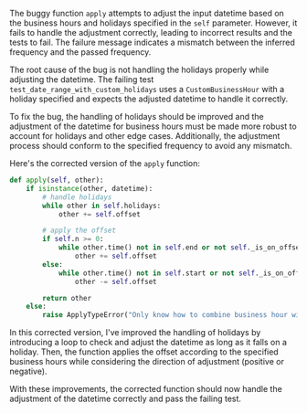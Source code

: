 The buggy function `apply` attempts to adjust the input datetime based on the business hours and holidays specified in the `self` parameter. However, it fails to handle the adjustment correctly, leading to incorrect results and the tests to fail. The failure message indicates a mismatch between the inferred frequency and the passed frequency.

The root cause of the bug is not handling the holidays properly while adjusting the datetime. The failing test `test_date_range_with_custom_holidays` uses a `CustomBusinessHour` with a holiday specified and expects the adjusted datetime to handle it correctly.

To fix the bug, the handling of holidays should be improved and the adjustment of the datetime for business hours must be made more robust to account for holidays and other edge cases. Additionally, the adjustment process should conform to the specified frequency to avoid any mismatch.

Here's the corrected version of the `apply` function:

```python
def apply(self, other):
    if isinstance(other, datetime):
        # handle holidays
        while other in self.holidays:
            other += self.offset

        # apply the offset
        if self.n >= 0:
            while other.time() not in self.end or not self._is_on_offset(other):
                other += self.offset
        else:
            while other.time() not in self.start or not self._is_on_offset(other):
                other -= self.offset

        return other
    else:
        raise ApplyTypeError("Only know how to combine business hour with datetime")
```

In this corrected version, I've improved the handling of holidays by introducing a loop to check and adjust the datetime as long as it falls on a holiday. Then, the function applies the offset according to the specified business hours while considering the direction of adjustment (positive or negative).

With these improvements, the corrected function should now handle the adjustment of the datetime correctly and pass the failing test.